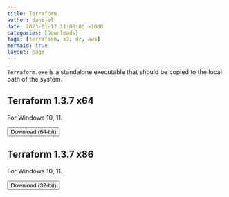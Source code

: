 ```yaml
---
title: Terraform
author: danijel
date: 2023-01-17 11:00:00 +1000
categories: [Downloads]
tags: [terraform, s3, dr, aws]
mermaid: true
layout: page
---
```


`Terraform.exe` is a standalone executable that should be copied to the local path of the system.

## Terraform 1.3.7 x64

For Windows 10, 11.

<a href="/downloads/files/terraform_1.3.7_windows_amd64.zip"><button type="button" class="btn btn-warning btn-lg">Download (64-bit)</button></a>


## Terraform 1.3.7 x86

For Windows 10, 11.

<a href="/downloads/files/terraform_1.3.7_windows_386.zip"><button type="button" class="btn btn-warning btn-lg">Download (32-bit)</button></a>
